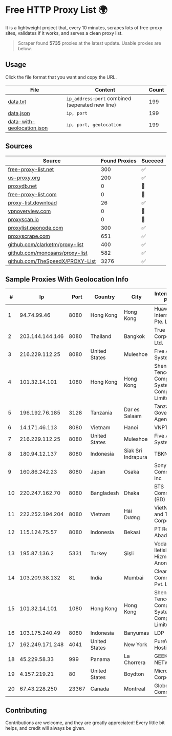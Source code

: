
# Free HTTP Proxy List 🌍

It is a lightweight project that, every 10 minutes, scrapes lots of free-proxy sites, validates if it works, and serves a clean proxy list.


> Scraper found **5735** proxies at the latest update. Usable proxies are below.

## Usage

Click the file format that you want and copy the URL.


|File|Content|Count|
|----|-------|-----|
|[data.txt](https://raw.githubusercontent.com/themiralay/Proxy-List-World/master/data.txt)|`ip_address:port` combined (seperated new line)|199|
|[data.json](https://raw.githubusercontent.com/themiralay/Proxy-List-World/master/data.json)|`ip, port`|199|
|[data-with-geolocation.json](https://raw.githubusercontent.com/themiralay/Proxy-List-World/master/data-with-geolocation.json)|`ip, port, geolocation`|199|

## Sources

|Source|Found Proxies|Succeed|
|------|-------------|-------|
|[free-proxy-list.net](https://free-proxy-list.net)|300|✅|
|[us-proxy.org](https://www.us-proxy.org)|200|✅|
|[proxydb.net](http://proxydb.net)|0|🚫|
|[free-proxy-list.com](https://free-proxy-list.com/?page=&port=&type%5B%5D=http&type%5B%5D=https&up_time=0&search=Search)|0|🚫|
|[proxy-list.download](https://www.proxy-list.download/HTTP)|26|✅|
|[vpnoverview.com](https://vpnoverview.com/privacy/anonymous-browsing/free-proxy-servers)|0|🚫|
|[proxyscan.io](https://www.proxyscan.io)|0|🚫|
|[proxylist.geonode.com](https://proxylist.geonode.com/api/proxy-list?limit=300&page=1&sort_by=lastChecked&sort_type=desc&protocols=http,https)|300|✅|
|[proxyscrape.com](https://api.proxyscrape.com/v2/?request=displayproxies&protocol=http&timeout=10000&country=all&ssl=all&anonymity=all)|651|✅|
|[github.com/clarketm/proxy-list](https://raw.githubusercontent.com/clarketm/proxy-list/master/proxy-list-raw.txt)|400|✅|
|[github.com/monosans/proxy-list](https://raw.githubusercontent.com/monosans/proxy-list/main/proxies/http.txt)|582|✅|
|[github.com/TheSpeedX/PROXY-List](https://raw.githubusercontent.com/TheSpeedX/PROXY-List/master/http.txt)|3276|✅|


## Sample Proxies With Geolocation Info

|#|Ip|Port|Country|City|Internet Service Provider|
|-|--|----|-------|----|-------------------------|
|1|94.74.99.46|8080|Hong Kong|Hong Kong|Huawei International Pte. LTD|
|2|203.144.144.146|8080|Thailand|Bangkok|True Internet Corporation CO. Ltd.|
|3|216.229.112.25|8080|United States|Muleshoe|Five Area Systems, LLC|
|4|101.32.14.101|1080|Hong Kong|Hong Kong|Shenzhen Tencent Computer Systems Company Limited|
|5|196.192.76.185|3128|Tanzania|Dar es Salaam|Tanzania e-Government Agency|
|6|14.171.46.113|8080|Vietnam|Hanoi|VNPT-VNNIC|
|7|216.229.112.25|8080|United States|Muleshoe|Five Area Systems, LLC|
|8|180.94.12.137|8080|Indonesia|Siak Sri Indrapura|TBKNET|
|9|160.86.242.23|8080|Japan|Osaka|Sony Network Communications Inc|
|10|220.247.162.70|8080|Bangladesh|Dhaka|BTS Communications (BD) Ltd|
|11|222.252.194.204|8080|Vietnam|Hải Dương|VietNam Post and Telecom Corporation|
|12|115.124.75.57|8080|Indonesia|Bekasi|PT Remala Abadi|
|13|195.87.136.2|5331|Turkey|Şişli|Vodafone NET Iletisim Hizmetleri Anonim Sirketi|
|14|103.209.38.132|81|India|Mumbai|Clear Beam Communications Pvt. Ltd.|
|15|101.32.14.101|1080|Hong Kong|Hong Kong|Shenzhen Tencent Computer Systems Company Limited|
|16|103.175.240.49|8080|Indonesia|Banyumas|LDP|
|17|162.249.171.248|4041|United States|New York|PureVoltage Hosting Inc.|
|18|45.229.58.33|999|Panama|La Chorrera|GEEK NETWORKS, S.A|
|19|4.157.219.21|80|United States|Boydton|Microsoft Corporation|
|20|67.43.228.250|23367|Canada|Montreal|GloboTech Communications|



## Contributing

Contributions are welcome, and they are greatly appreciated! Every
little bit helps, and credit will always be given.

